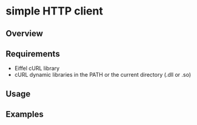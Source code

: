 # simple HTTP client

## Overview

## Requirements
* Eiffel cURL library
* cURL dynamic libraries in the PATH or the current directory (.dll or .so)

## Usage

## Examples


